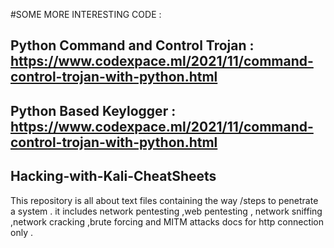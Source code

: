 #SOME MORE INTERESTING CODE :
## Python Command and Control Trojan : https://www.codexpace.ml/2021/11/command-control-trojan-with-python.html
## Python Based Keylogger : https://www.codexpace.ml/2021/11/command-control-trojan-with-python.html

## Hacking-with-Kali-CheatSheets
This repository is all about text files containing the way /steps to penetrate a system .
it includes network pentesting ,web pentesting , network sniffing  ,network cracking ,brute forcing and MITM attacks docs for http connection only .
